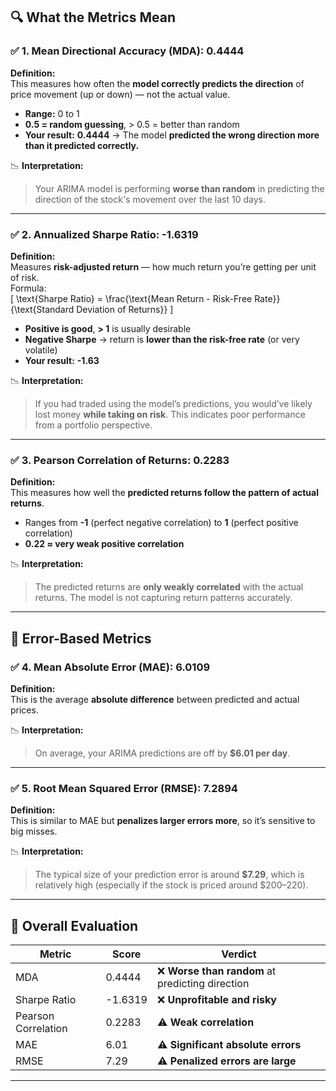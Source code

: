 ## 🔍 **What the Metrics Mean**

### ✅ **1. Mean Directional Accuracy (MDA): 0.4444**
**Definition:**  
This measures how often the **model correctly predicts the direction** of price movement (up or down) — not the actual value.

- **Range:** 0 to 1
- **0.5 = random guessing**, > 0.5 = better than random  
- **Your result:** **0.4444** → The model **predicted the wrong direction more than it predicted correctly.**

📉 **Interpretation:**  
> Your ARIMA model is performing **worse than random** in predicting the direction of the stock's movement over the last 10 days.

---

### ✅ **2. Annualized Sharpe Ratio: -1.6319**
**Definition:**  
Measures **risk-adjusted return** — how much return you’re getting per unit of risk.  
Formula:  
\[
\text{Sharpe Ratio} = \frac{\text{Mean Return - Risk-Free Rate}}{\text{Standard Deviation of Returns}}
\]

- **Positive is good**, **> 1** is usually desirable  
- **Negative Sharpe** → return is **lower than the risk-free rate** (or very volatile)
- **Your result:** **-1.63**

📉 **Interpretation:**  
> If you had traded using the model’s predictions, you would’ve likely lost money **while taking on risk**. This indicates poor performance from a portfolio perspective.

---

### ✅ **3. Pearson Correlation of Returns: 0.2283**
**Definition:**  
This measures how well the **predicted returns follow the pattern of actual returns**.

- Ranges from **-1** (perfect negative correlation) to **1** (perfect positive correlation)
- **0.22 ≈ very weak positive correlation**

📉 **Interpretation:**  
> The predicted returns are **only weakly correlated** with the actual returns. The model is not capturing return patterns accurately.

---

## 📏 **Error-Based Metrics**

### ✅ **4. Mean Absolute Error (MAE): 6.0109**
**Definition:**  
This is the average **absolute difference** between predicted and actual prices.

📉 **Interpretation:**  
> On average, your ARIMA predictions are off by **$6.01 per day**.

---

### ✅ **5. Root Mean Squared Error (RMSE): 7.2894**
**Definition:**  
This is similar to MAE but **penalizes larger errors more**, so it’s sensitive to big misses.

📉 **Interpretation:**  
> The typical size of your prediction error is around **$7.29**, which is relatively high (especially if the stock is priced around $200–220).

---

## 🧠 Overall Evaluation

| Metric | Score | Verdict |
|--------|-------|---------|
| MDA | 0.4444 | ❌ **Worse than random** at predicting direction |
| Sharpe Ratio | -1.6319 | ❌ **Unprofitable and risky** |
| Pearson Correlation | 0.2283 | ⚠️ **Weak correlation** |
| MAE | 6.01 | ⚠️ **Significant absolute errors** |
| RMSE | 7.29 | ⚠️ **Penalized errors are large** |

---

